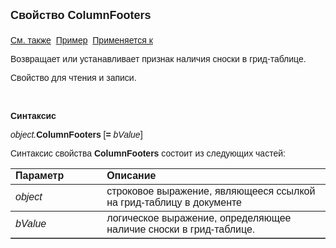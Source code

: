 ﻿<html>
<head>
<title>Документ\Грид-таблица\ColumnFooters</title>
</head>

<body>

<p><strong><font size="4" face="Arial">Свойство ColumnFooters<br>
<br>
</font></strong><font face="Arial"><a href="../AsGrid.html">См. также</a>&nbsp;
<u>Пример</u>&nbsp; <a href="../AsGrid.html">Применяется к</a></font></p>

<p class="label"><font face="Arial">Возвращает или устанавливает 
признак наличия сноски в грид-таблице.</font></p>

<p class="label"><font face="Arial">Свойство для чтения и записи.</font></p>

<p class="label">&nbsp;</p>

<p class="label"><font face="Arial"><b>Синтаксис</b></font></p>

<p><font face="Arial"><em>object.</em><strong>ColumnFooters </strong>[<strong>= </strong><em>
bValue</em>]</font></p>

<p><font face="Arial">Синтаксис свойства <strong>ColumnFooters</strong>
состоит из следующих частей:</font></p>

<table border="1" cellPadding="5" cols="2" frame="below" rules="rows">
<TBODY>
  <tr vAlign="top">
    <td class="label" width="29%"><font face="Arial"><b>Параметр</b></font></td>
    <td class="label" width="71%"><font face="Arial"><strong>Описание</strong></font></td>
  </tr>
  <tr>
    <td width="29%"><font face="Arial"><em>object</em></font></td>
    <td width="71%"><font face="Arial">строковое выражение, являющееся 
	ссылкой на грид-таблицу в документе</font></td>
  </tr>
</TBODY>
  <tr>
    <td width="29%"><font face="Arial"><em>bValue</em></font></td>
    <td width="71%"><font face="Arial">логическое выражение, 
	определяющее наличие сноски в грид-таблице.</font></td>
  </tr>
</table>

<p class="label">&nbsp;</p>
</body>
</html>
